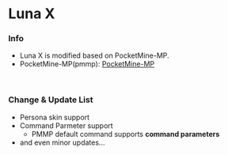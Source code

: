 # **Luna X**
### **Info**
 - Luna X is modified based on PocketMine-MP.
 - PocketMine-MP(pmmp): [PocketMine-MP](https://github.com/pmmp/PocketMine-MP/ "PocketMine-MP Github")

<br>

### **Change & Update List**
 - Persona skin support
 - Command Parmeter support
   - PMMP default command supports **command parameters**
 - and even minor updates...
